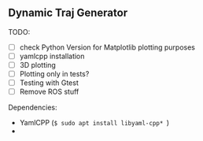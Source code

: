 ## Dynamic Traj Generator


TODO: 

  - [ ] check Python Version for Matplotlib plotting purposes
  - [ ] yamlcpp installation
  - [ ] 3D plotting
  - [ ] Plotting only in tests?
  - [ ] Testing with Gtest
  - [ ] Remove ROS stuff

Dependencies:
- YamlCPP (```$ sudo apt install libyaml-cpp* ```)
- 
